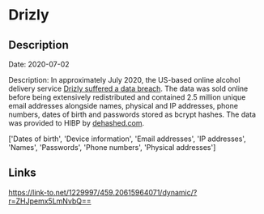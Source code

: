 # Drizly

## Description

Date: 2020-07-02

Description:
In approximately July 2020, the US-based online alcohol delivery service <a href="https://techcrunch.com/2020/07/28/drizly-data-breach/" target="_blank" rel="noopener">Drizly suffered a data breach</a>. The data was sold online before being extensively redistributed and contained 2.5 million unique email addresses alongside names, physical and IP addresses, phone numbers, dates of birth and passwords stored as bcrypt hashes. The data was provided to HIBP by <a href="https://dehashed.com/" target="_blank" rel="noopener">dehashed.com</a>.


['Dates of birth', 'Device information', 'Email addresses', 'IP addresses', 'Names', 'Passwords', 'Phone numbers', 'Physical addresses']

## Links

https://link-to.net/1229997/459.20615964071/dynamic/?r=ZHJpemx5LmNvbQ==